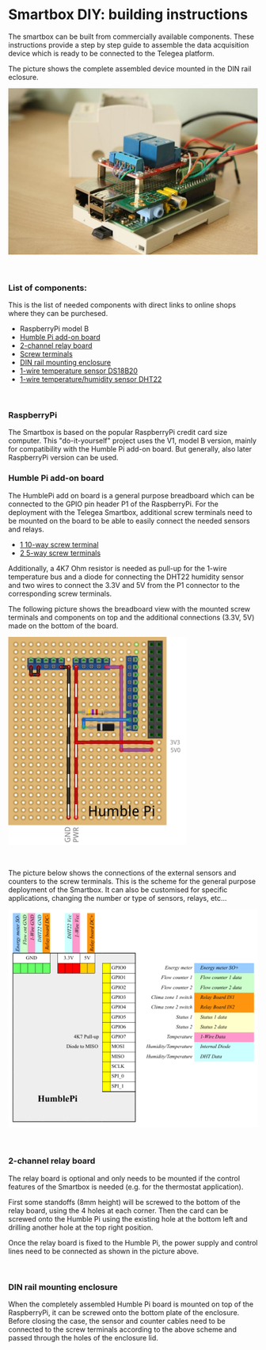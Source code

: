 # Smartbox DIY: building instructions

The smartbox can be built from commercially available components. These instructions provide a step by step guide to assemble the data acquisition device which is ready to be connected to the Telegea platform.  

The picture shows the complete assembled device mounted in the DIN rail eclosure.

![Smartbox](pictures/smartbox-proto.jpg "Smartbox")  
  
<br>

### List of components:

This is the list of needed components with direct links to online shops where they can be purchesed.  

* RaspberryPi model B 
* [Humble Pi add-on board](https://www.wirelessthings.net/humble-pi)
* [2-channel relay board](http://www.plexishop.it/it/robotica-ed-automazione/moduli-rele-e-mosfet/schede-rele/modulo-2-rele-optoisolato.html)
* [Screw terminals](http://it.rs-online.com/web/p/blocchetti-terminali-da-pcb/2204355/)
* [DIN rail mounting enclosure](http://yadom.fr/boitiers/boitiers-raspberry/raspberry-pi-a-b/boitier-pour-raspberry-pi-montage-rail-din-v2-piface.html)
* [1-wire temperature sensor DS18B20](https://www.adafruit.com/products/381)
* [1-wire temperature/humidity sensor DHT22](https://www.adafruit.com/products/393)
  
<br>

### RaspberryPi 

The Smartbox is based on the popular RaspberryPi credit card size computer. This "do-it-yourself" project uses the V1, model B version, mainly for compatibility with the Humble Pi add-on board. But generally, also later RaspberryPi version can be used.  


### Humble Pi add-on board

The HumblePi add on board is a general purpose breadboard which can be connected to the GPIO pin header P1 of the RaspberryPi. For the deployment with the Telegea Smartbox, additional screw terminals need to be mounted on the board to be able to easily connect the needed sensors and relays.  

* [1 10-way screw terminal](http://it.rs-online.com/web/p/blocchetti-terminali-da-pcb/2204355/)
* [2 5-way screw terminals](http://it.rs-online.com/web/p/blocchetti-terminali-da-pcb/7901105/)

Additionally, a 4K7 Ohm resistor is needed as pull-up for the 1-wire temperature bus and a diode for connecting the DHT22 humidity sensor and two wires to connect the 3.3V and 5V from the P1 connector to the corresponding screw terminals.  

The following picture shows the breadboard view with the mounted screw terminals and components on top and the additional connections (3.3V, 5V) made on the bottom of the board.  
  
![Humble Pi breadboard view](pictures/humblepi_bb.png "Humble Pi breadboard view")  
  
<br>

The picture below shows the connections of the external sensors and counters to the screw terminals. This is the scheme for the general purpose deployment of the Smartbox. It can also be customised for specific applications, changing the number or type of sensors, relays, etc...  
  
![Humble Pi connection view](pictures/humblepi_connections.png "Humble Pi connections view")  

<br>

### 2-channel relay board

The relay board is optional and only needs to be mounted if the control features of the Smartbox is needed (e.g. for the thermostat application).  

First some standoffs (8mm height) will be screwed to the bottom of the relay board, using the 4 holes at each corner. Then the card can be screwed onto the Humble Pi using the existing hole at the bottom left and drilling another hole at the top right position.  

Once the relay board is fixed to the Humble Pi, the power supply and control lines need to be connected as shown in the picture above.  

<br>

### DIN rail mounting enclosure

When the completely assembled Humble Pi board is mounted on top of the RaspberryPi, it can be screwed onto the bottom plate of the enclosure. Before closing the case, the sensor and counter cables need to be connected to the screw terminals according to the above scheme and passed through the holes of the enclosure lid.  

